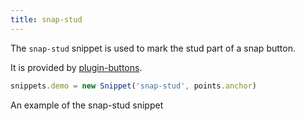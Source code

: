 ```yaml
---
title: snap-stud
---
```


The `snap-stud` snippet is used to mark the stud part of a snap button.

It is provided by [plugin-buttons](/reference/plugins/buttons/).

```js
snippets.demo = new Snippet('snap-stud', points.anchor)
```

<Example part="snippets_snapstud">
An example of the snap-stud snippet
</Example>
